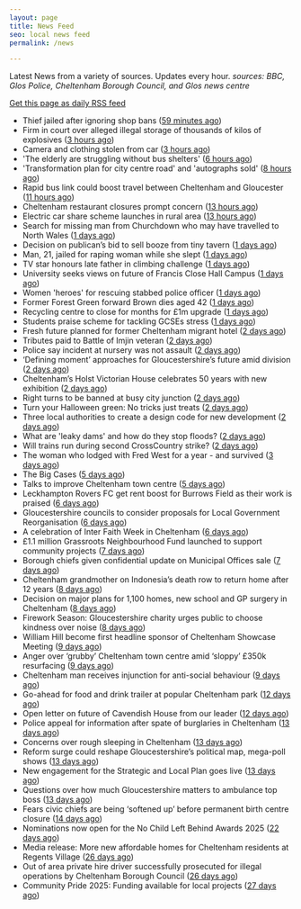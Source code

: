 ```yaml
---
layout: page
title: News Feed
seo: local news feed
permalink: /news

---
```


Latest News from a variety of sources. Updates every hour.
_sources: BBC, Glos Police, Cheltenham Borough Council, and Glos news centre_

[Get this page as daily RSS feed](/daily.rss)

<!-- news_marker starts -->
- Thief jailed after ignoring shop bans ([59 minutes ago](https://www.bbc.com/news/articles/c04gr0xl7p2o?at_medium=RSS&at_campaign=rss))
- Firm in court over alleged illegal storage of thousands of kilos of explosives ([3 hours ago](https://gloucesternewscentre.co.uk/firm-in-court-over-alleged-illegal-storage-of-thousands-of-kilos-of-explosives/))
- Camera and clothing stolen from car ([3 hours ago](https://gloucesternewscentre.co.uk/camera-and-clothing-stolen-from-car/))
- 'The elderly are struggling without bus shelters' ([6 hours ago](https://www.bbc.com/news/articles/cz9135kwyljo?at_medium=RSS&at_campaign=rss))
- 'Transformation plan for city centre road' and 'autographs sold' ([8 hours ago](https://www.bbc.com/news/articles/cr7m41djdnxo?at_medium=RSS&at_campaign=rss))
- Rapid bus link could boost travel between Cheltenham and Gloucester ([11 hours ago](https://gloucesternewscentre.co.uk/rapid-bus-link-could-boost-travel-between-cheltenham-and-gloucester/))
- Cheltenham restaurant closures prompt concern ([13 hours ago](https://www.bbc.com/news/articles/cj97vr337y1o?at_medium=RSS&at_campaign=rss))
- Electric car share scheme launches in rural area ([13 hours ago](https://www.bbc.com/news/articles/c2dr4kr6x1lo?at_medium=RSS&at_campaign=rss))
- Search for missing man from Churchdown who may have travelled to North Wales ([1 days ago](https://gloucesternewscentre.co.uk/search-for-missing-man-from-churchdown-who-may-have-travelled-to-north-wales/))
- Decision on publican’s bid to sell booze from tiny tavern ([1 days ago](https://gloucesternewscentre.co.uk/decision-on-publicans-bid-to-sell-booze-from-tiny-tavern/))
- Man, 21, jailed for raping woman while she slept ([1 days ago](https://www.bbc.com/news/articles/cq837klxp00o?at_medium=RSS&at_campaign=rss))
- TV star honours late father in climbing challenge ([1 days ago](https://www.bbc.com/news/articles/cglgn9ln5rpo?at_medium=RSS&at_campaign=rss))
- University seeks views on future of Francis Close Hall Campus ([1 days ago](https://gloucesternewscentre.co.uk/university-seeks-views-on-future-of-francis-close-hall-campus/))
- Women 'heroes' for rescuing stabbed police officer ([1 days ago](https://www.bbc.com/news/articles/crl2d6yppjjo?at_medium=RSS&at_campaign=rss))
- Former Forest Green forward Brown dies aged 42 ([1 days ago](https://www.bbc.com/sport/football/articles/crl2z872zz6o?at_medium=RSS&at_campaign=rss))
- Recycling centre to close for months for £1m upgrade ([1 days ago](https://www.bbc.com/news/articles/c867j14ee19o?at_medium=RSS&at_campaign=rss))
- Students praise scheme for tackling GCSEs stress ([1 days ago](https://www.bbc.com/news/articles/c62e5611078o?at_medium=RSS&at_campaign=rss))
- Fresh future planned for former Cheltenham migrant hotel ([2 days ago](https://gloucesternewscentre.co.uk/fresh-future-planned-for-former-cheltenham-migrant-hotel/))
- Tributes paid to Battle of Imjin veteran ([2 days ago](https://www.bbc.com/news/articles/czr1y07vydmo?at_medium=RSS&at_campaign=rss))
- Police say incident at nursery was not assault ([2 days ago](https://www.bbc.com/news/articles/c14perz8enko?at_medium=RSS&at_campaign=rss))
- ‘Defining moment’ approaches for Gloucestershire’s future amid division ([2 days ago](https://gloucesternewscentre.co.uk/defining-moment-approaches-for-gloucestershires-future-amid-division/))
- Cheltenham’s Holst Victorian House celebrates 50 years with new exhibition ([2 days ago](https://gloucesternewscentre.co.uk/cheltenhams-holst-victorian-house-celebrates-50-years-with-new-exhibition/))
- Right turns to be banned at busy city junction ([2 days ago](https://www.bbc.com/news/articles/c30v71mj06jo?at_medium=RSS&at_campaign=rss))
- Turn your Halloween green: No tricks just treats ([2 days ago](https://www.cheltenham.gov.uk/news/article/3063/turn_your_halloween_green_no_tricks_just_treats))
- Three local authorities to create a design code for new development ([2 days ago](https://www.cheltenham.gov.uk/news/article/3062/three_local_authorities_to_create_a_design_code_for_new_development))
- What are 'leaky dams' and how do they   stop floods? ([2 days ago](https://www.bbc.com/news/articles/cder002gg0xo?at_medium=RSS&at_campaign=rss))
- Will trains run during second CrossCountry strike? ([2 days ago](https://www.bbc.com/news/articles/c2drek2zx17o?at_medium=RSS&at_campaign=rss))
- The woman who lodged with Fred West for a year - and survived ([3 days ago](https://www.bbc.com/news/articles/c5y4dyjxl1po?at_medium=RSS&at_campaign=rss))
- The Big Cases ([5 days ago](https://www.bbc.co.uk/iplayer/episode/m002lsdp?at_medium=RSS&at_campaign=rss))
- Talks to improve Cheltenham town centre ([5 days ago](https://gloucesternewscentre.co.uk/talks-to-improve-cheltenham-town-centre/))
- Leckhampton Rovers FC get rent boost for Burrows Field as their work is praised ([6 days ago](https://gloucesternewscentre.co.uk/leckhampton-rovers-fc-get-rent-boost-for-burrows-field-as-their-work-is-praised/))
- Gloucestershire councils to consider proposals for Local Government Reorganisation ([6 days ago](https://gloucesternewscentre.co.uk/gloucestershire-councils-to-consider-proposals-for-local-government-reorganisation/))
- A celebration of Inter Faith Week in Cheltenham ([6 days ago](https://www.cheltenham.gov.uk/news/article/3061/a_celebration_of_inter_faith_week_in_cheltenham))
- £1.1 million Grassroots Neighbourhood Fund launched to support community projects ([7 days ago](https://gloucesternewscentre.co.uk/1-1-million-grassroots-neighbourhood-fund-launched-to-support-community-projects/))
- Borough chiefs given confidential update on Municipal Offices sale ([7 days ago](https://gloucesternewscentre.co.uk/borough-chiefs-given-confidential-update-on-municipal-offices-sale/))
- Cheltenham grandmother on Indonesia’s death row to return home after 12 years ([8 days ago](https://gloucesternewscentre.co.uk/cheltenham-grandmother-on-indonesias-death-row-to-return-home-after-12-years/))
- Decision on major plans for 1,100 homes, new school and GP surgery in Cheltenham ([8 days ago](https://gloucesternewscentre.co.uk/decision-on-major-plans-for-1100-homes-new-school-and-gp-surgery-in-cheltenham/))
- Firework Season: Gloucestershire charity urges public to choose kindness over noise ([8 days ago](https://gloucesternewscentre.co.uk/firework-season-gloucestershire-charity-urges-public-to-choose-kindness-over-noise/))
- William Hill become first headline sponsor of Cheltenham Showcase Meeting ([9 days ago](https://gloucesternewscentre.co.uk/william-hill-become-first-headline-sponsor-of-cheltenham-showcase-meeting/))
- Anger over ‘grubby’ Cheltenham town centre amid ‘sloppy’ £350k resurfacing ([9 days ago](https://gloucesternewscentre.co.uk/anger-over-grubby-cheltenham-town-centre-amid-sloppy-350k-resurfacing/))
- Cheltenham man receives injunction for anti-social behaviour ([9 days ago](https://www.cheltenham.gov.uk/news/article/3060/cheltenham_man_receives_injunction_for_anti-social_behaviour))
- Go-ahead for food and drink trailer at popular Cheltenham park ([12 days ago](https://gloucesternewscentre.co.uk/go-ahead-for-food-and-drink-trailer-at-popular-cheltenham-park/))
- Open letter on future of Cavendish House from our leader ([12 days ago](https://www.cheltenham.gov.uk/news/article/3058/open_letter_on_future_of_cavendish_house_from_our_leader))
- Police appeal for information after spate of burglaries in Cheltenham ([13 days ago](https://gloucesternewscentre.co.uk/police-appeal-for-information-after-spate-of-burglaries-in-cheltenham-2/))
- Concerns over rough sleeping in Cheltenham ([13 days ago](https://gloucesternewscentre.co.uk/concerns-over-rough-sleeping-in-cheltenham/))
- Reform surge could reshape Gloucestershire’s political map, mega-poll shows ([13 days ago](https://gloucesternewscentre.co.uk/reform-surge-could-reshape-gloucestershires-political-map-mega-poll-shows/))
- New engagement for the Strategic and Local Plan goes live ([13 days ago](https://www.cheltenham.gov.uk/news/article/3059/new_engagement_for_the_strategic_and_local_plan_goes_live))
- Questions over how much Gloucestershire matters to ambulance top boss ([13 days ago](https://gloucesternewscentre.co.uk/questions-over-how-much-gloucestershire-matters-to-ambulance-top-boss/))
- Fears civic chiefs are being ‘softened up’ before permanent birth centre closure ([14 days ago](https://gloucesternewscentre.co.uk/fears-civic-chiefs-are-being-softened-up-before-permanent-birth-centre-closure/))
- Nominations now open for the No Child Left Behind Awards 2025 ([22 days ago](https://www.cheltenham.gov.uk/news/article/3057/nominations_now_open_for_the_no_child_left_behind_awards_2025))
- Media release: More new affordable homes for Cheltenham residents at Regents Village ([26 days ago](https://www.cheltenham.gov.uk/news/article/3055/media_release_more_new_affordable_homes_for_cheltenham_residents_at_regents_village))
- Out of area private hire driver successfully prosecuted for illegal operations by Cheltenham Borough Council ([26 days ago](https://www.cheltenham.gov.uk/news/article/3054/out_of_area_private_hire_driver_successfully_prosecuted_for_illegal_operations_by_cheltenham_borough_council))
- Community Pride 2025: Funding available for local projects ([27 days ago](https://www.cheltenham.gov.uk/news/article/3053/community_pride_2025_funding_available_for_local_projects))

<!-- news_marker ends -->
